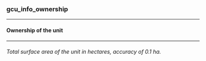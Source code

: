 ### gcu_info_ownership



------
#### Ownership of the unit



------
###### Total surface area of the unit in hectares, accuracy of 0.1 ha.